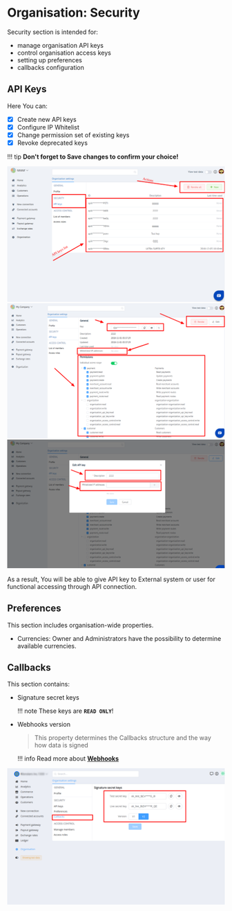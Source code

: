 # Organisation: Security

Security section is intended for:

- manage organisation API keys
- control organisation access keys
- setting up preferences
- callbacks configuration

## API Keys

Here You can:

- [x] Create new API keys 
- [x] Configure IP Whitelist
- [x] Change permission set of existing keys
- [x] Revoke deprecated keys

!!! tip
    **Don't forget to Save changes to confirm your choice!**

![Security](images/org_security_1.png)
![Security](images/org_security_2.png)
![Security](images/org_security_3.png)

As a result, You will be able to give API key to External system or user for functional accessing through API connection.

## Preferences

This section includes organisation-wide properties.

- Currencies: Owner and Administrators have the possibility to determine available currencies.

## Callbacks

This section contains:

-  Signature secret keys

    !!! note
        These keys are **`READ ONLY`**!

- Webhooks version
    
    > This property determines the Callbacks structure and the way how data is signed

    !!! info
        Read more about [**Webhooks**](../../webhooks/)

![Security](images/org_security_4.png)

